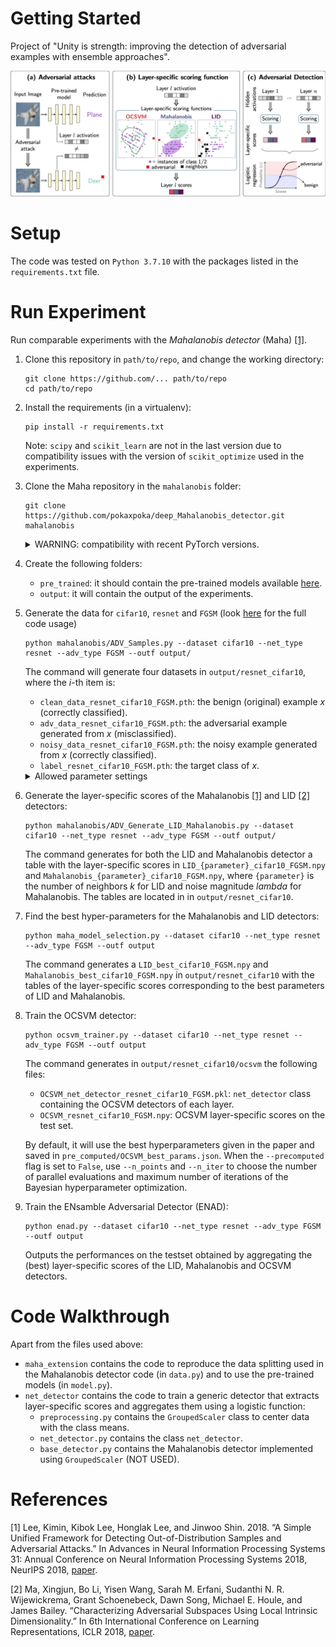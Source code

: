# Getting Started

Project of "Unity is strength: improving the detection of adversarial examples with ensemble approaches".

![alt text](framework.jpg)

# Setup

The code was tested on `Python 3.7.10` with the packages listed in the `requirements.txt` file.

# Run Experiment

Run comparable experiments with the *Mahalanobis detector* (Maha) [[1]](#1).

1. Clone this repository in `path/to/repo`, and change the working directory:

    ```
    git clone https://github.com/... path/to/repo
    cd path/to/repo
    ```

2. Install the requirements (in a virtualenv):

    ```
    pip install -r requirements.txt
    ```

    Note: `scipy` and `scikit_learn` are not in the last version due to compatibility issues with the version of `scikit_optimize` used in the experiments.

3. Clone the Maha repository in the `mahalanobis` folder:

    ```
    git clone https://github.com/pokaxpoka/deep_Mahalanobis_detector.git mahalanobis
    ```

    <details>
    <summary>WARNING: compatibility with recent PyTorch versions.</summary>

    With recent PyTorch versions, a number of errors/warnings will show up and should be fixed, including:
    - replace the `volatile` flags with `with torch.no_grad()`.
    - replace `async=True` with `non_blocking=True` in `cuda`.
    - use `data` instead of `data[0]` for 0-dim tensors.
    - adding `.cpu()` before applying `.numpy()` to a tensor.
    </details>

4. Create the following folders:
    - `pre_trained`: it should contain the pre-trained models available [here](https://github.com/pokaxpoka/deep_Mahalanobis_detector.git).
    - `output`: it will contain the output of the experiments.

5. Generate the data for `cifar10`, `resnet` and `FGSM` (look [here](https://github.com/pokaxpoka/deep_Mahalanobis_detector.git) for the full code usage)

    ```
    python mahalanobis/ADV_Samples.py --dataset cifar10 --net_type resnet --adv_type FGSM --outf output/
    ```

    The command will generate four datasets in `output/resnet_cifar10`, where the *i*-th item is:
    - `clean_data_resnet_cifar10_FGSM.pth`: the benign (original) example *x* (correctly classified).
    - `adv_data_resnet_cifar10_FGSM.pth`: the adversarial example generated from *x* (misclassified).
    - `noisy_data_resnet_cifar10_FGSM.pth`: the noisy example generated from *x* (correctly classified).
    - `label_resnet_cifar10_FGSM.pth`: the target class of *x*.

    <details>
    <summary>Allowed parameter settings</summary>

    - `dataset`: `cifar10`, `cifar100`, `SVHN`;
    - `adv_type`: `FGSM`, `BIM`, `DeepFool`, `CWL2`,
    - `net_type`: `densenet`, `resnet` (if added to `pre_trained` folder).

    </details>

6. Generate the layer-specific scores of the Mahalanobis [[1]](#1) and LID [[2]](#2) detectors:

    ```
    python mahalanobis/ADV_Generate_LID_Mahalanobis.py --dataset cifar10 --net_type resnet --adv_type FGSM --outf output/
    ```

    The command generates for both the LID and Mahalanobis detector a table with the layer-specific scores in `LID_{parameter}_cifar10_FGSM.npy` and `Mahalanobis_{parameter}_cifar10_FGSM.npy`, where `{parameter}` is the number of neighbors *k* for LID and noise magnitude *lambda* for Mahalanobis. The tables are located in in `output/resnet_cifar10`.


7. Find the best hyper-parameters for the Mahalanobis and LID detectors:

    ```
    python maha_model_selection.py --dataset cifar10 --net_type resnet --adv_type FGSM --outf output
    ```

    The command generates a `LID_best_cifar10_FGSM.npy` and `Mahalanobis_best_cifar10_FGSM.npy` in `output/resnet_cifar10` with the tables of the layer-specific scores corresponding to the best parameters of LID and Mahalanobis.


9. Train the OCSVM detector:

    ```
    python ocsvm_trainer.py --dataset cifar10 --net_type resnet --adv_type FGSM --outf output
    ```

    The command generates in `output/resnet_cifar10/ocsvm` the following files:
    - `OCSVM_net_detector_resnet_cifar10_FGSM.pkl`: `net_detector` class containing the OCSVM detectors of each layer.
    - `OCSVM_resnet_cifar10_FGSM.npy`: OCSVM layer-specific scores on the test set.

    By default, it will use the best hyperparameters given in the paper and saved in `pre_computed/OCSVM_best_params.json`. When the `--precomputed` flag is set to `False`, use `--n_points` and `--n_iter` to choose the number of parallel evaluations and maximum number of iterations of the Bayesian hyperparameter optimization.

10. Train the ENsamble Adversarial Detector (ENAD):

    ```
    python enad.py --dataset cifar10 --net_type resnet --adv_type FGSM --outf output
    ```

    Outputs the performances on the testset obtained by aggregating the (best) layer-specific scores of the LID, Mahalanobis and OCSVM detectors.

# Code Walkthrough

Apart from the files used above:
- `maha_extension` contains the code to reproduce the data splitting used in the Mahalanobis detector code (in `data.py`) and to use the pre-trained models (in `model.py`).
- `net_detector` contains the code to train a generic detector that extracts layer-specific scores and aggregates them using a logistic function:
    - `preprocessing.py` contains the `GroupedScaler` class to center data with the class means.
    - `net_detector.py` contains the class `net_detector`.
    - `base_detector.py` contains the Mahalanobis detector implemented using `GroupedScaler` (NOT USED).


# References

<a id="1">[1]</a>
Lee, Kimin, Kibok Lee, Honglak Lee, and Jinwoo Shin. 2018. “A Simple Unified Framework for Detecting Out-of-Distribution Samples and Adversarial Attacks.” In Advances in Neural Information Processing Systems 31: Annual Conference on Neural Information Processing Systems 2018, NeurIPS 2018, [paper](https://proceedings.neurips.cc/paper/2018/hash/abdeb6f575ac5c6676b747bca8d09cc2-Abstract.html).



<a id="2">[2]</a>
Ma, Xingjun, Bo Li, Yisen Wang, Sarah M. Erfani, Sudanthi N. R. Wijewickrema, Grant Schoenebeck, Dawn Song, Michael E. Houle, and James Bailey. “Characterizing Adversarial Subspaces Using Local Intrinsic Dimensionality.” In 6th International Conference on Learning Representations, ICLR 2018, [paper](https://openreview.net/forum?id=B1gJ1L2aW).
